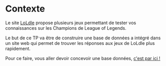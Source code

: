 # Contexte

Le site [LoLdle](loldle.net) propose plusieurs jeux permettant de tester vos connaissances sur les Champions de League of Legends.

Le but de ce TP va être de construire une base de données a intégré dans un site web qui permet de trouver les réponses aux jeux de LoLdle plus rapidement.

Pour ce faire, vous aller devoir concevoir une base données, [c'est par ici !](MCD.md)
